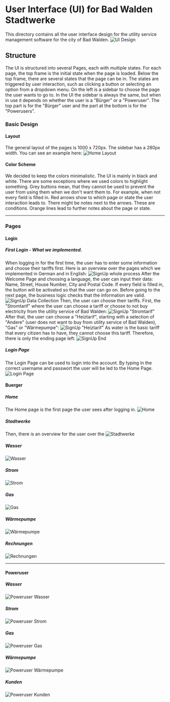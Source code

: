 # User Interface (UI) for Bad Walden Stadtwerke

This directory contains all the user interface design for the utility service management software for the city of Bad Walden.
![UI Design](Stadtwerke_UI.svg)

## Structure

The UI is structured into several Pages, each with multiple states.
For each page, the top frame is the initial state when the page is loaded. Below the top frame, there are several states that the page can be in. The states are triggered by user interaction, such as clicking a button or selecting an option from a dropdown menu. On the left is a sidebar to choose the page the user wants to go to. In the UI the sidebar is always the same, but when in use it depends on whether the user is a "Bürger" or a "Poweruser". The top part is for the "Bürger" user and the part at the bottom is for the "Powerusers".

### Basic Design

#### Layout

The general layout of the pages is 1000 x 720px. The sidebar has a 280px width. You can see an example here:
![Home Layout](Buerger/Exports/Home.svg)

#### Color Scheme

We decided to keep the colors minimalistic. The UI is mainly in black and white. There are some exceptions where we used colors to highlight something. Grey buttons mean, that they cannot be used to prevent the user from using them when we don't want them to. For example, when not every field is filled in.
Red arrows show to which page or state the user interaction leads to. There might be notes next to the arrows. These are conditions. Orange lines lead to further notes about the page or state.

---

### Pages

#### Login

##### First Login - What we implemented.

When logging in for the first time, the user has to enter some information and choose their tariffs first. 
Here is an overview over the pages which we implemented in German and in English:
![SignUp whole process](Login/Exports/SignUp.svg)
After the Welcome Page and choosing a language, the user can input their data: Name, Street, House Number, City and Postal Code. If every field is filled in, the button will be activated so that the user can go on. Before going to the next page, the business logic checks that the information are valid. 
![SignUp Data Collection](Login/Exports/SignUp_DataCollection.svg)
Then, the user can choose their tariffs. First, the "Stromtarif" where the user can choose a tariff or choose to not buy electricity from the utility service of Bad Walden:
![SignUp "Stromtarif"](Login/Exports/SignUp/SignUp_Stromtarif.svg)
After that, the user can choose a "Heiztarif", starting with a selection of "Andere" (user does not want to buy from utility service of Bad Walden), "Gas" or "Wärmepumpe":
![SignUp "Heiztarif"](Login/Exports/SignUp/SignUp_Heiztarif.svg)
As water is the basic tariff that every citizen has to have, they cannot choose this tariff. Therefore, there is only the ending page left:
![SignUp End](Login/Exports/SignUp/SignUp_End.svg)

##### Login Page

The Login Page can be used to login into the account. By typing in the correct username and passwort the user will be led to the Home Page.
![Login Page](Login/Exports/Login.svg)

#### Buerger

##### Home

The Home page is the first page the user sees after logging in.
![Home](Buerger/Exports/Home.svg)

##### Stadtwerke

Then, there is an overview for the user over the 
![Stadtwerke](Buerger/Exports/Stadtwerke.svg)

##### Wasser

![Wasser](Buerger/Exports/Wasser.svg)

##### Strom

![Strom](Buerger/Exports/Strom.svg)

##### Gas

![Gas](Buerger/Exports/Gas.svg)

##### Wärmepumpe

![Wärmepumpe](Buerger/Exports/Wärmepumpe.svg)

##### Rechnungen

![Rechnungen](Buerger/Exports/Rechnungen.svg)

---

#### Poweruser

##### Wasser

![Poweruser Wasser](Poweruser/Exports/P_Wasser.svg)

##### Strom

![Poweruser Strom](Poweruser/Exports/P_Strom.svg)

##### Gas

![Poweruser Gas](Poweruser/Exports/P_Gas.svg)

##### Wärmepumpe

![Poweruser Wärmepumpe](Poweruser/Exports/P_Wärmepumpe.svg)

##### Kunden

![Poweruser Kunden](Poweruser/Exports/P_Kunden.svg)
